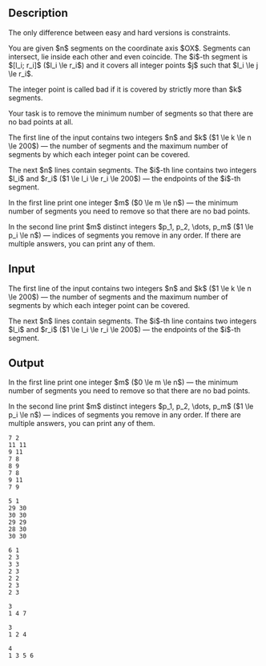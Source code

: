 ## Description

<div><p><span class="tex-font-style-bf">The only difference between easy and hard versions is constraints</span>.</p><p>You are given $n$ segments on the coordinate axis $OX$. Segments can intersect, lie inside each other and even coincide. The $i$-th segment is $[l_i; r_i]$ ($l_i \le r_i$) and it covers all integer points $j$ such that $l_i \le j \le r_i$.</p><p>The integer point is called <span class="tex-font-style-bf">bad</span> if it is covered by <span class="tex-font-style-bf">strictly more</span> than $k$ segments.</p><p>Your task is to remove the minimum number of segments so that there are no <span class="tex-font-style-bf">bad</span> points at all.</p></div><div class="input-specification"><p>The first line of the input contains two integers $n$ and $k$ ($1 \le k \le n \le 200$) — the number of segments and the maximum number of segments by which each integer point can be covered.</p><p>The next $n$ lines contain segments. The $i$-th line contains two integers $l_i$ and $r_i$ ($1 \le l_i \le r_i \le 200$) — the endpoints of the $i$-th segment.</p></div><div class="output-specification"><p>In the first line print one integer $m$ ($0 \le m \le n$) — the minimum number of segments you need to remove so that there are no <span class="tex-font-style-bf">bad</span> points.</p><p>In the second line print $m$ <span class="tex-font-style-bf">distinct</span> integers $p_1, p_2, \dots, p_m$ ($1 \le p_i \le n$) — indices of segments you remove in any order. If there are multiple answers, you can print any of them.</p></div>

## Input

<p>The first line of the input contains two integers $n$ and $k$ ($1 \le k \le n \le 200$) — the number of segments and the maximum number of segments by which each integer point can be covered.</p><p>The next $n$ lines contain segments. The $i$-th line contains two integers $l_i$ and $r_i$ ($1 \le l_i \le r_i \le 200$) — the endpoints of the $i$-th segment.</p>

## Output

<p>In the first line print one integer $m$ ($0 \le m \le n$) — the minimum number of segments you need to remove so that there are no <span class="tex-font-style-bf">bad</span> points.</p><p>In the second line print $m$ <span class="tex-font-style-bf">distinct</span> integers $p_1, p_2, \dots, p_m$ ($1 \le p_i \le n$) — indices of segments you remove in any order. If there are multiple answers, you can print any of them.</p>





```input1
7 2
11 11
9 11
7 8
8 9
7 8
9 11
7 9
```




```input2
5 1
29 30
30 30
29 29
28 30
30 30
```




```input3
6 1
2 3
3 3
2 3
2 2
2 3
2 3
```




```output1
3
1 4 7
```




```output2
3
1 2 4
```




```output3
4
1 3 5 6
```


